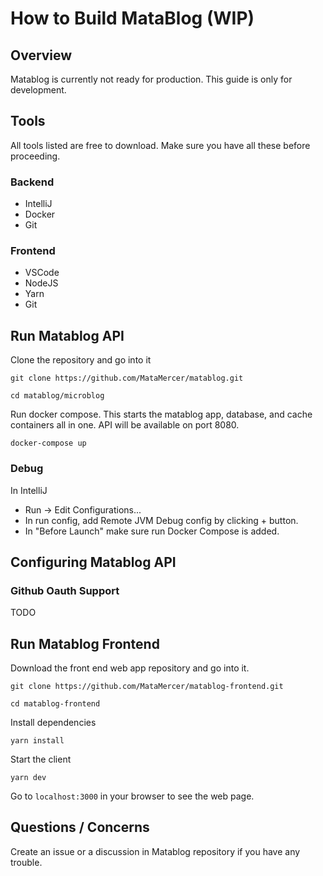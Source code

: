 # How to Build MataBlog (WIP)

## Overview
Matablog is currently not ready for production. This guide is only for development.

## Tools
All tools listed are free to download. Make sure you have all these before proceeding.

### Backend
- IntelliJ 
- Docker
- Git
### Frontend
- VSCode
- NodeJS
- Yarn
- Git

## Run Matablog API

Clone the repository and go into it

`git clone https://github.com/MataMercer/matablog.git`

`cd matablog/microblog`

Run docker compose. This starts the matablog app, database, and cache containers all in one. API will be available
on port 8080.

`docker-compose up`

### Debug
In IntelliJ
- Run -> Edit Configurations...
- In run config, add Remote JVM Debug config by clicking + button.
- In "Before Launch" make sure run Docker Compose is added.

## Configuring Matablog API
### Github Oauth Support

TODO

## Run Matablog Frontend
Download the front end web app repository and go into it.

`git clone https://github.com/MataMercer/matablog-frontend.git`

`cd matablog-frontend`

Install dependencies

`yarn install`

Start the client

`yarn dev`

Go to `localhost:3000` in your browser to see the web page. 

## Questions / Concerns

Create an issue or a discussion in Matablog repository if you have any trouble. 